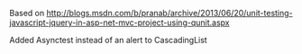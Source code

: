 Based on 
http://blogs.msdn.com/b/pranab/archive/2013/06/20/unit-testing-javascript-jquery-in-asp-net-mvc-project-using-qunit.aspx

Added Asynctest instead of an alert to CascadingList